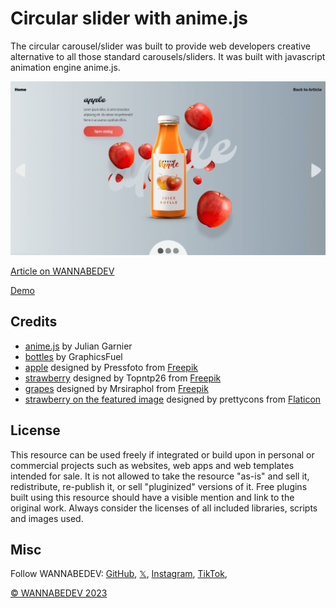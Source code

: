 # Circular slider with anime.js

The circular carousel/slider was built to provide web developers creative alternative to all those standard carousels/sliders. It was built with javascript animation engine anime.js.

![Circular slider with anime.js](/assets/img/circular-slider-with-anime-js.png)

[Article on WANNABEDEV](https://wannabedev.io/tutorials/circular-slider-with-anime-js)

[Demo](https://wannabedev.io/_posts/circular-slider-with-anime-js/demo/index.html)

## Credits
- [anime.js](http://animejs.com/) by Julian Garnier
- [bottles](https://www.graphicsfuel.com/2016/06/juice-bottle-mockup/) by GraphicsFuel
- [apple](https://www.freepik.com/free-photo/healthy-apple-for-students_865188.htm) designed by Pressfoto from [Freepik](https://www.freepik.com/)
- [strawberry](https://www.freepik.com/free-photo/fresh-strawberry_1129848.htm) designed by Topntp26 from [Freepik](https://www.freepik.com/)
- [grapes](https://www.freepik.com/free-photo/background-autumn-grape-green-food_1089860.htm) designed by Mrsiraphol from [Freepik](https://www.freepik.com/)
- [strawberry on the featured image](https://www.flaticon.com/free-icon/strawberry_1193918) designed by prettycons from [Flaticon](https://www.flaticon.com/)

## License
This resource can be used freely if integrated or build upon in personal or commercial projects such as websites, web apps and web templates intended for sale. It is not allowed to take the resource "as-is" and sell it, redistribute, re-publish it, or sell "pluginized" versions of it. Free plugins built using this resource should have a visible mention and link to the original work. Always consider the licenses of all included libraries, scripts and images used.

## Misc

Follow WANNABEDEV: [GitHub](https://github.com/wannabedevio), [𝕏](https://twitter.com/wannabedev_io), [Instagram](https://www.instagram.com/wannabedev.io/), [TikTok](https://www.tiktok.com/@wannabedev.io), 

[© WANNABEDEV 2023](https://wannabedev.io)
